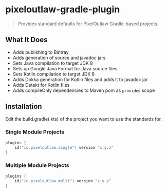 # pixeloutlaw-gradle-plugin

> Provides standard defaults for PixelOutlaw Gradle-based projects.

## What It Does

* Adds publishing to Bintray
* Adds generation of source and javadoc jars
* Sets Java compilation to target JDK 8
* Sets up Google Java Format for Java source files
* Sets Kotlin compilation to target JDK 8
* Adds Dokka generation for Kotlin files and adds it to javadoc jar
* Adds Detekt for Kotlin files
* Adds compileOnly dependencies to Maven pom as `provided` scope

## Installation

Edit the build.gradle(.kts) of the project you want to use the standards for.

### Single Module Projects

```kotlin
plugins {
    id("io.pixeloutlaw.single") version "x.y.z"
}
```

### Multiple Module Projects

```kotlin
plugins {
    id("io.pixeloutlaw.multi") version "x.y.z"
}
```
